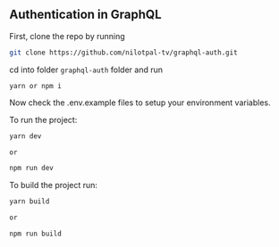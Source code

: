 ## Authentication in GraphQL

First, clone the repo by running

```bash
git clone https://github.com/nilotpal-tv/graphql-auth.git
```

cd into folder `graphql-auth` folder and run

```
yarn or npm i
```

Now check the .env.example files to setup your environment variables.

To run the project:

```bash
yarn dev

or

npm run dev
```

To build the project run:

```bash
yarn build

or

npm run build
```
